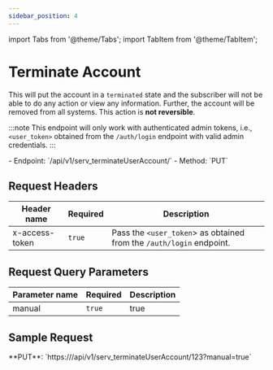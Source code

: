 ```yaml
---
sidebar_position: 4
---
```

import Tabs from '@theme/Tabs';
import TabItem from '@theme/TabItem';

# Terminate Account

This will put the account in a `terminated` state and the subscriber will not be able to do any action or view any information. Further, the account will be removed from all systems. This action is **not reversible**.

:::note
This endpoint will only work with authenticated admin tokens, i.e., `<user_token>` obtained from the `/auth/login` endpoint with valid admin credentials.
:::

<div className="custom-block-peach">
- Endpoint: `/api/v1/serv_terminateUserAccount/<user_id>` 
- Method: `PUT`
</div>

## Request Headers

|Header name|Required|Description|
|---|---|---|
|x-access-token|`true`|Pass the `<user_token`> as obtained from the `/auth/login` endpoint.|

## Request Query Parameters

|Parameter name|Required|Description|
|---|---|---|
|manual|`true`|true|

## Sample Request
<div className="custom-block-green">
	 **PUT**: `https://<api_url>/api/v1/serv_terminateUserAccount/123?manual=true`
</div>
